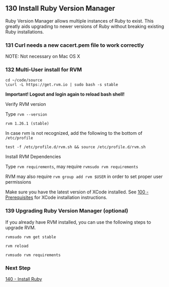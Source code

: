 ## 130 Install Ruby Version Manager

Ruby Version Manager allows multiple instances of Ruby to exist.  This greatly aids upgrading to newer versions of Ruby without breaking existing Ruby installations.


### 131 Curl needs a new cacert.pem file to work correctly

NOTE: Not necessary on Mac OS X


### 132 Multi-User install for RVM

```
cd ~/code/source
\curl -L https://get.rvm.io | sudo bash -s stable
```

**Important! Logout and login again to reload bash shell!**

Verify RVM version

Type `rvm --version`

```console
rvm 1.26.1 (stable)
```

In case rvm is not recognized, add the following to the bottom of `/etc/profile`

```
test -f /etc/profile.d/rvm.sh && source /etc/profile.d/rvm.sh
```

Install RVM Dependencies

Type `rvm requirements`, may require `rvmsudo rvm requirements`

RVM may also require `rvm group add rvm $USER` in order to set proper user permissions

Make sure you have the latest version of XCode installed. See [100 - Prerequisites](https://github.com/remomueller/documentation/tree/master/macosx/100-prerequisites.md) for XCode installation instructions.


### 139 Upgrading Ruby Version Manager (optional)

If you already have RVM installed, you can use the following steps to upgrade RVM.

```
rvmsudo rvm get stable

rvm reload

rvmsudo rvm requirements
```

### Next Step

[140 - Install Ruby](https://github.com/remomueller/documentation/tree/master/macosx/140-install-ruby.md)

